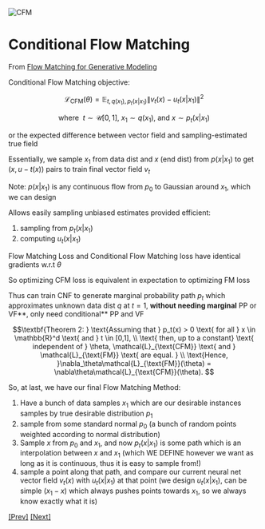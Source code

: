 ![CFM](../../Images/Screenshot%202024-12-29%20at%203.11.54 PM.png)

# Conditional Flow Matching

From [Flow Matching for Generative Modeling](https://arxiv.org/pdf/2210.02747)

Conditional Flow Matching objective: 

$$
\mathcal{L}_{\text{CFM}}(\theta) = \mathbb{E}_{t,q(x_1),p_t(x|x_1)} \|v_t(x) - u_t(x|x_1)\|^2
$$

$$
\text{where } \ t \sim \mathcal{U}[0,1], \ x_1 \sim q(x_1), \ \text{and} \ x \sim p_t(x|x_1)
$$

or the expected difference between vector field and sampling-estimated true field

Essentially, we sample $x_1$ from data dist and $x$ (end dist) from $p(x|x_1)$ to get $(x,u-t(x))$ pairs to train final vector field $v_t$

Note: $p(x|x_1)$ is any continuous flow from $p_0$ to Gaussian around $x_1$, which we can design 

Allows easily sampling unbiased estimates provided efficient:

1. sampling from $p_t(x|x_1)$
2. computing $u_t(x|x_1)$

Flow Matching Loss and Conditional Flow Matching loss have identical gradients w.r.t $\theta$

So optimizing CFM loss is equivalent in expectation to optimizing FM loss

Thus can train CNF to generate marginal probability path $p_t$ which approximates unknown data dist $q$ at $t = 1$, **without needing marginal** PP or VF**, only need conditional** PP and VF

$$\textbf{Theorem 2: } \text{Assuming that } p_t(x) > 0 \text{ for all } x \in \mathbb{R}^d \text{ and } t \in [0,1], \\
\text{ then, up to a constant} \text{ independent of } \theta, \mathcal{L}_{\text{CFM}} \text{ and } \mathcal{L}_{\text{FM}} \text{ are equal. } \\
\text{Hence, }\nabla_\theta\mathcal{L}_{\text{FM}}(\theta) = \nabla\theta\mathcal{L}_{\text{CFM}}(\theta). $$

So, at last, we have our final Flow Matching Method:

1. Have a bunch of data samples $x_1$ which are our desirable instances samples by true desirable distribution $p_1$ 
2. sample from some standard normal $p_0$ (a bunch of random points weighted according to normal distribution)
3. Sample $x$ from $p_0$ and $x_1$, and now $p_t(x|x_1)$ is some path which is an interpolation between $x$ and $x_1$ (which WE DEFINE however we want as long as it is continuous, thus it is easy to sample from!)
4. sample a point along that path, and compare our current neural net vector field $v_t(x)$ with $u_t(x|x_1)$ at that point (we design $u_t(x|x_1)$, can be simple $(x_1 - x)$ which always pushes points towards $x_1$, so we always know exactly what it is)

[[Prev]](../3.2:%20Flow%20Matching/Sampling%20Flows.md) [[Next]](./Conditional%20Probability%20Paths%20and%20Vector%20Fields.md)